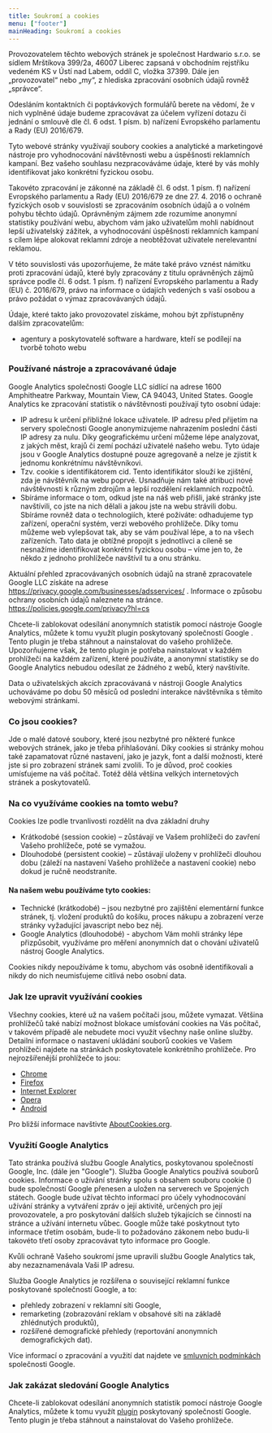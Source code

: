 ```yaml
---
title: Soukromí a cookies
menu: ["footer"]
mainHeading: Soukromí a cookies
---
```


Provozovatelem těchto webových stránek je společnost Hardwario s.r.o. se sídlem Mrštíkova 399/2a, 46007 Liberec zapsaná v obchodním rejstříku vedeném KS v Ústí nad Labem, oddíl C, vložka 37399. Dále jen „provozovatel“ nebo „my“, z hlediska zpracování osobních údajů rovněž „správce“.

Odesláním kontaktních či poptávkových formulářů berete na vědomí, že v nich vyplněné údaje budeme zpracovávat za účelem vyřízení dotazu či jednání o smlouvě dle čl. 6 odst. 1 písm. b) nařízení Evropského parlamentu a Rady (EU) 2016/679.

Tyto webové stránky využívají soubory cookies a analytické a marketingové nástroje pro vyhodnocování návštěvnosti webu a úspěšnosti reklamních kampaní. Bez vašeho souhlasu nezpracováváme údaje, které by vás mohly identifikovat jako konkrétní fyzickou osobu.

Takovéto zpracování je zákonné na základě čl. 6 odst. 1 písm. f) nařízení Evropského parlamentu a Rady (EU) 2016/679 ze dne 27. 4. 2016 o ochraně fyzických osob v souvislosti se zpracováním osobních údajů a o volném pohybu těchto údajů. Oprávněným zájmem zde rozumíme anonymní statistiky používání webu, abychom vám jako uživatelům mohli nabídnout lepší uživatelský zážitek, a vyhodnocování úspěšnosti reklamních kampaní s cílem lépe alokovat reklamní zdroje a neobtěžovat uživatele nerelevantní reklamou.

V této souvislosti vás upozorňujeme, že máte také právo vznést námitku proti zpracování údajů, které byly zpracovány z titulu oprávněných zájmů správce podle čl. 6 odst. 1 písm. f) nařízení Evropského parlamentu a Rady (EU) č. 2016/679, právo na informace o údajích vedených s vaší osobou a právo požádat o výmaz zpracovávaných údajů.

Údaje, které takto jako provozovatel získáme, mohou být zpřístupněny dalším zpracovatelům:

* agentury a poskytovatelé software a hardware, kteří se podílejí na tvorbě tohoto webu

### Používané nástroje a zpracovávané údaje

Google Analytics společnosti Google LLC sídlící na adrese 1600 Amphitheatre Parkway, Mountain View, CA 94043, United States. Google Analytics ke zpracování statistik o návštěvnosti používají tyto osobní údaje:

* IP adresu k určení přibližné lokace uživatele. IP adresu před přijetím na servery společnosti Google anonymizujeme nahrazením poslední části IP adresy za nulu. Díky geografickému určení můžeme lépe analyzovat, z jakých měst, krajů či zemí pochází uživatelé našeho webu. Tyto údaje jsou v Google Analytics dostupné pouze agregovaně a nelze je zjistit k jednomu konkrétnímu návštěvníkovi.
* Tzv. cookie s identifikátorem cid. Tento identifikátor slouží ke zjištění, zda je návštěvník na webu poprvé. Usnadňuje nám také atribuci nové návštěvnosti k různým zdrojům a lepší rozdělení reklamních rozpočtů.
* Sbíráme informace o tom, odkud jste na náš web přišli, jaké stránky jste navštívili, co jste na nich dělali a jakou jste na webu strávili dobu. Sbíráme rovněž data o technologiích, které požíváte: odhadujeme typ zařízení, operační systém, verzi webového prohlížeče. Díky tomu můžeme web vylepšovat tak, aby se vám používal lépe, a to na všech zařízeních. Tato data je obtížné propojit s jednotlivci a cíleně se nesnažíme identifikovat konkrétní fyzickou osobu – víme jen to, že někdo z jednoho prohlížeče navštívil tu a onu stránku.

Aktuální přehled zpracovávaných osobních údajů na straně zpracovatele Google LLC získáte na adrese https://privacy.google.com/businesses/adsservices/ . Informace o způsobu ochrany osobních údajů naleznete na stránce. https://policies.google.com/privacy?hl=cs

Chcete-li zablokovat odesílání anonymních statistik pomocí nástroje Google Analytics, můžete k tomu využít plugin poskytovaný společností Google . Tento plugin je třeba stáhnout a nainstalovat do vašeho prohlížeče. Upozorňujeme však, že tento plugin je potřeba nainstalovat v každém prohlížeči na každém zařízení, které používáte, a anonymní statistiky se do Google Analytics nebudou odesílat ze žádného z webů, který navštívíte.

Data o uživatelských akcích zpracovávaná v nástroji Google Analytics uchováváme po dobu 50 měsíců od poslední interakce návštěvníka s těmito webovými stránkami.

### Co jsou cookies?

Jde o malé datové soubory, které jsou nezbytné pro některé funkce webových stránek, jako je třeba přihlašování. Díky cookies si stránky mohou také zapamatovat různé nastavení, jako je jazyk, font a další možnosti, které jste si pro zobrazení stránek sami zvolili. To je důvod, proč cookies umísťujeme na váš počítač. Totéž dělá většina velkých internetových stránek a poskytovatelů.

### Na co využíváme cookies na tomto webu?

Cookies lze podle trvanlivosti rozdělit na dva základní druhy

* Krátkodobé (session cookie) – zůstávají ve Vašem prohlížeči do zavření Vašeho prohlížeče, poté se vymažou.
* Dlouhodobé (persistent cookie) – zůstávají uloženy v prohlížeči dlouhou dobu (záleží na nastavení Vašeho prohlížeče a nastavení cookie) nebo dokud je ručně neodstraníte.

#### Na našem webu používáme tyto cookies:

* Technické (krátkodobé) – jsou nezbytné pro zajištění elementární funkce stránek, tj. vložení produktů do košíku, proces nákupu a zobrazení verze stránky vyžadující javascript nebo bez něj.
* Google Analytics (dlouhodobé) - abychom Vám mohli stránky lépe přizpůsobit, využíváme pro měření anonymních dat o chování uživatelů nástroj Google Analytics.

Cookies nikdy nepoužíváme k tomu, abychom vás osobně identifikovali a nikdy do nich neumisťujeme citlivá nebo osobní data.

### Jak lze upravit využívání cookies

Všechny cookies, které už na vašem počítači jsou, můžete vymazat. Většina prohlížečů také nabízí možnost blokace umísťování cookies na Vás počítač, v takovém případě ale nebudete moci využít všechny naše online služby. Detailní informace o nastavení ukládání souborů cookies ve Vašem prohlížeči najdete na stránkách poskytovatele konkrétního prohlížeče. Pro nejrozšířenější prohlížeče to jsou:

* [Chrome](https://www.google.com/url?q=https://support.google.com/accounts/answer/61416?hl%3Dcs&sa=D&ust=1481454929810000&usg=AFQjCNGClvrW04AP4stXaMqMb0fsoMXAJg)
* [Firefox](https://www.google.com/url?q=https://support.mozilla.org/cs/kb/Pr%25C3%25A1ce%2520s%2520cookies&sa=D&ust=1481454929810000&usg=AFQjCNHJ5v2DHiMZ0lNvjJtPFgE8FW-aJw)
* [Internet Explorer](https://www.google.com/url?q=http://support.microsoft.com/gp/cookies/cs&sa=D&ust=1481454929811000&usg=AFQjCNHp79AifJIHxeqMoo9g2HwM52NE6w)
* [Opera](https://www.google.com/url?q=http://help.opera.com/Windows/9.64/cs/cookies.html&sa=D&ust=1481454929811000&usg=AFQjCNH3AqJuZ96IvwluKbVXO-FoaI2vAg)
* [Android](https://www.google.com/url?q=https://support.google.com/xoom/answer/169022?rd%3D1&sa=D&ust=1481454929812000&usg=AFQjCNHMGByj1rF-dvGZzg7MMbzEyD3_MQ)

Pro bližší informace navštivte [AboutCookies.org](https://www.google.com/url?q=http://www.aboutcookies.org/&sa=D&ust=1481454929813000&usg=AFQjCNGqytVUo_coIkz7Iq-QZXSpA6TiIA).

### Využití Google Analytics

Tato stránka používá službu Google Analytics, poskytovanou společností Google, Inc. (dále jen "Google"). Služba Google Analytics používá souborů cookies. Informace o užívání stránky spolu s obsahem souboru cookie () bude společností Google přenesen a uložen na serverech ve Spojených státech. Google bude užívat těchto informací pro účely vyhodnocování užívání stránky a vytváření zpráv o její aktivitě, určených pro její provozovatele, a pro poskytování dalších služeb týkajících se činností na stránce a užívání internetu vůbec. Google může také poskytnout tyto informace třetím osobám, bude-li to požadováno zákonem nebo budu-li takovéto třetí osoby zpracovávat tyto informace pro Google.

Kvůli ochraně Vašeho soukromí jsme upravili službu Google Analytics tak, aby nezaznamenávala Vaši IP adresu.

Služba Google Analytics je rozšířena o související reklamní funkce poskytované společností Google, a to:

* přehledy zobrazení v reklamní síti Google,
* remarketing (zobrazování reklam v obsahové síti na základě zhlédnutých produktů),
* rozšířené demografické přehledy (reportování anonymních demografických dat).

Více informací o zpracování a využití dat najdete ve [smluvních podmínkách](https://www.google.com/url?q=http://www.google.com/intl/cs/policies/privacy/partners/&sa=D&ust=1481454929815000&usg=AFQjCNF-ALFqtTNitpKmaIyCI3M7P60Peg) společnosti Google.

### Jak zakázat sledování Google Analytics

Chcete-li zablokovat odesílání anonymních statistik pomocí nástroje Google Analytics, můžete k tomu využít [plugin](https://www.google.com/url?q=https://tools.google.com/dlpage/gaoptout&sa=D&ust=1481454929816000&usg=AFQjCNFYVurWjXTlFwcb70Q8I4N2di2nWg) poskytovaný společností Google. Tento plugin je třeba stáhnout a nainstalovat do Vašeho prohlížeče.
